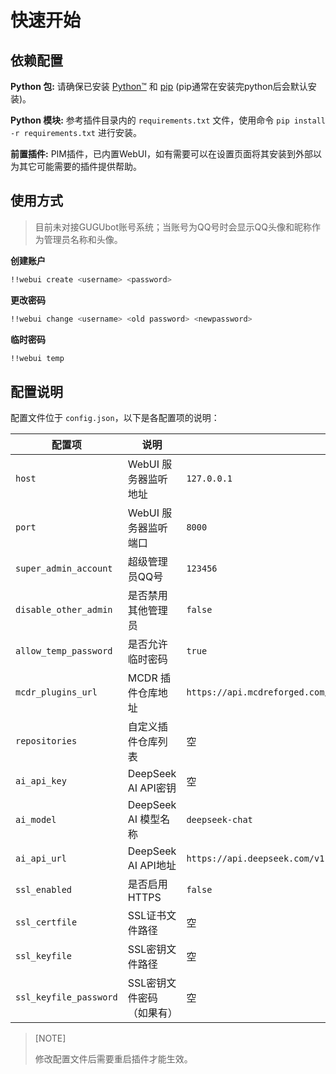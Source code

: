 # 快速开始

## 依赖配置

**Python 包:** 请确保已安装 [Python™](https://www.python.org/) 和 [pip](https://pypi.org/project/pip/) (pip通常在安装完python后会默认安装)。

**Python 模块:** 参考插件目录内的 `requirements.txt` 文件，使用命令 `pip install -r requirements.txt` 进行安装。

**前置插件:** PIM插件，已内置WebUI，如有需要可以在设置页面将其安装到外部以为其它可能需要的插件提供帮助。

## 使用方式

> 目前未对接GUGUbot账号系统；当账号为QQ号时会显示QQ头像和昵称作为管理员名称和头像。

**创建账户**

```bash
!!webui create <username> <password>
```

**更改密码**

```bash
!!webui change <username> <old password> <newpassword>
```

**临时密码**

```bash
!!webui temp
```

## 配置说明

配置文件位于 `config.json`，以下是各配置项的说明：

| 配置项 | 说明 | 默认值 |
|--------|------|--------|
| `host` | WebUI 服务器监听地址 | `127.0.0.1` |
| `port` | WebUI 服务器监听端口 | `8000` |
| `super_admin_account` | 超级管理员QQ号 | `123456` |
| `disable_other_admin` | 是否禁用其他管理员 | `false` |
| `allow_temp_password` | 是否允许临时密码 | `true` |
| `mcdr_plugins_url` | MCDR 插件仓库地址 | `https://api.mcdreforged.com/catalogue/everything_slim.json.xz` |
| `repositories` | 自定义插件仓库列表 | 空 |
| `ai_api_key` | DeepSeek AI API密钥 | 空 |
| `ai_model` | DeepSeek AI 模型名称 | `deepseek-chat` |
| `ai_api_url` | DeepSeek AI API地址 | `https://api.deepseek.com/v1` |
| `ssl_enabled` | 是否启用HTTPS | `false` |
| `ssl_certfile` | SSL证书文件路径 | 空 |
| `ssl_keyfile` | SSL密钥文件路径 | 空 |
| `ssl_keyfile_password` | SSL密钥文件密码（如果有） | 空 |

> [NOTE]
> 
> 修改配置文件后需要重启插件才能生效。
